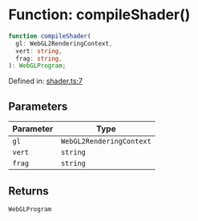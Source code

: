# Function: compileShader()

```ts
function compileShader(
  gl: WebGL2RenderingContext,
  vert: string,
  frag: string,
): WebGLProgram;
```

Defined in: [shader.ts:7](https://github.com/thewtex/niivue/blob/main/packages/niivue/src/shader.ts#L7)

## Parameters

| Parameter | Type                     |
| --------- | ------------------------ |
| `gl`      | `WebGL2RenderingContext` |
| `vert`    | `string`                 |
| `frag`    | `string`                 |

## Returns

`WebGLProgram`
